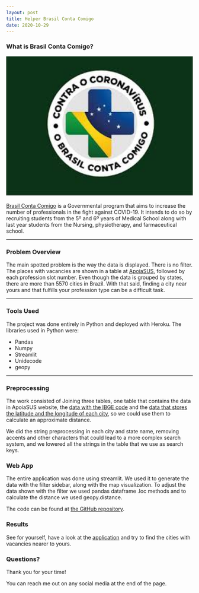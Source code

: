```yaml
---
layout: post
title: Helper Brasil Conta Comigo
date: 2020-10-29
---
```


### What is Brasil Conta Comigo?

<center>
<div>
 <img src="https://raw.githubusercontent.com/ItamarRocha/ItamarRocha.github.io/master/images/apoiasus/BCM.jpeg" alt="logo_medway" style="width:550px">
</div>
</center>

[Brasil Conta Comigo](https://www.gov.br/pt-br/noticias/saude-e-vigilancia-sanitaria/2020/04/201co-brasil-conta-comigo201d-habilita-estudantes-da-saude-para-atuar-no-combate-ao-coronavirus) is a Governmental program that aims to increase the number of professionals in the fight against COVID-19. It intends to do so by recruiting students from the 5º and 6º years of Medical School along with last year students from the Nursing, physiotherapy, and farmaceutical school.
<hr>

### Problem Overview

The main spotted problem is the way the data is displayed. There is no filter. The places with vacancies are shown in a table at [ApoiaSUS](https://sgtes.unasus.gov.br/apoiasus/login/listadevagas.asp), followed by each profession slot number. Even though the data is grouped by states, there are more than 5570 cities in Brazil. With that said, finding a city near yours and that fulfills your profession type can be a difficult task. 
<hr>

### Tools Used

The project was done entirely in Python and deployed with Heroku. The libraries used in Python were:
* Pandas
* Numpy
* Streamlit
* Unidecode
* geopy
<hr>

### Preprocessing

The work consisted of Joining three tables, one table that contains the data in ApoiaSUS website, the [data with the IBGE code](https://github.com/romulokps/apoiasus/raw/master/populacaoBR2.csv) and the [data that stores the latitude and the longitude of each city](https://github.com/kelvins/Municipios-Brasileiros/raw/main/csv/municipios.csv), so we could use them to calculate an approximate distance.

We did the string preprocessing in each city and state name, removing accents and other characters that could lead to a more complex search system, and we lowered all the strings in the table that we use as search keys.

### Web App

The entire application was done using streamlit. We used it to generate the data with the filter sidebar, along with the map visualization. To adjust the data shown with the filter we used pandas dataframe .loc methods and to calculate the distance we used geopy.distance.

The code can be found at [the GitHub repository](https://github.com/romulokps/apoiasus).

### Results

See for yourself, have a look at the [application](https://mysterious-chamber-69490.herokuapp.com/) and try to find the cities with vacancies nearer to yours. 

### Questions?

Thank you for your time!

You can reach me out on any social media at the end of the page.